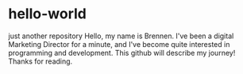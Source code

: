 # hello-world
just another repository
Hello, my name is Brennen.  I've been a digital Marketing Director for a minute, and I've become quite interested in programming and development.  This github will describe my journey!  Thanks for reading.
